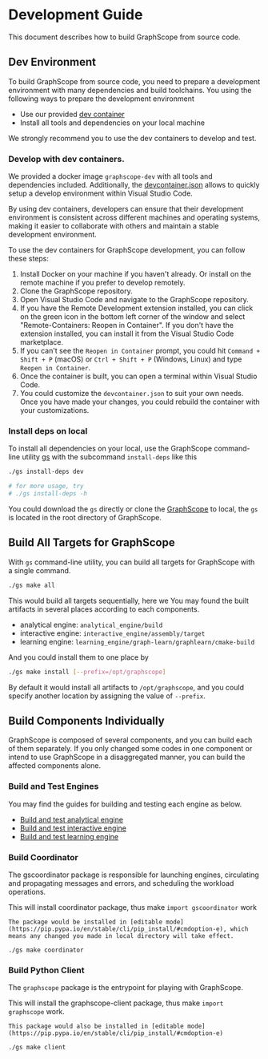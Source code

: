 # Development Guide

This document describes how to build GraphScope from source code.

## Dev Environment

To build GraphScope from source code, you need to prepare a development environment with many dependencies and 
build toolchains. You using the following ways to prepare the development environment
  - Use our provided [dev container](https://code.visualstudio.com/docs/devcontainers/containers)
  - Install all tools and dependencies on your local machine

We strongly recommend you to use the dev containers to develop and test. 

### Develop with dev containers.

We provided a docker image `graphscope-dev` with all tools and dependencies included.
Additionally, the [devcontainer.json](https://github.com/alibaba/GraphScope/blob/main/.devcontainer/devcontainer.json) allows to quickly setup
a develop environment within Visual Studio Code.

By using dev containers, developers can ensure that their development environment is consistent across different machines and operating systems, 
making it easier to collaborate with others and maintain a stable development environment.

To use the dev containers for GraphScope development, you can follow these steps:

1. Install Docker on your machine if you haven't already. Or install on the remote machine if you prefer to develop remotely.
2. Clone the GraphScope repository.
3. Open Visual Studio Code and navigate to the GraphScope repository.
4. If you have the Remote Development extension installed, you can click on the green icon in the bottom left corner of the window and select "Remote-Containers: Reopen in Container". If you don't have the extension installed, you can install it from the Visual Studio Code marketplace.
5. If you can't see the `Reopen in Container` prompt, you could hit `Command + Shift + P` (macOS) or `Ctrl + Shift + P` (Windows, Linux) and type `Reopen in Container`.
6. Once the container is built, you can open a terminal within Visual Studio Code.
7. You could customize the `devcontainer.json` to suit your own needs. Once you have made your changes, you could rebuild the container with your customizations.



### Install deps on local 

To install all dependencies on your local, use the GraphScope command-line utility [gs](https://github.com/alibaba/GraphScope/blob/main/gs) with the subcommand `install-deps` like this

```bash
./gs install-deps dev

# for more usage, try
# ./gs install-deps -h
```

You could download the `gs` directly or clone the [GraphScope](https://github.com/alibaba/GraphScope) to local, the `gs` is located in the root directory of GraphScope.



## Build All Targets for GraphScope

With `gs` command-line utility, you can build all targets for GraphScope with a single command.

```bash
./gs make all
```

This would build all targets sequentially, here we
You may found the built artifacts in several places according to each components.

- analytical engine: `analytical_engine/build`
- interactive engine: `interactive_engine/assembly/target`
- learning engine: `learning_engine/graph-learn/graphlearn/cmake-build`

And you could install them to one place by

```bash
./gs make install [--prefix=/opt/graphscope]
```

By default it would install all artifacts to `/opt/graphscope`, and you could specify another location by assigning the value of `--prefix`.

## Build Components Individually

GraphScope is composed of several components, and you can build each of them separately. If you only changed some codes in one component or intend to use GraphScope in a disaggregated manner, you can build the affected components alone. 

### Build and Test Engines

You may find the guides for building and testing each engine as below.

- [Build and test analytical engine](../analytical_engine/dev_and_test.md)
- [Build and test interactive engine](../interactive_engine/dev_and_test.md)
- [Build and test learning engine](../learning_engine/dev_and_test.md)

### Build Coordinator

The gscoordinator package is responsible for launching engines, circulating and propagating messages and errors, and scheduling the workload operations.


This will install coordinator package, thus make `import gscoordinator` work

````{tip}
The package would be installed in [editable mode](https://pip.pypa.io/en/stable/cli/pip_install/#cmdoption-e), which means any changed you made in local directory will take effect.
````

```shell
./gs make coordinator
```

### Build Python Client

The `graphscope` package is the entrypoint for playing with GraphScope.

This will install the graphscope-client package, thus make `import graphscope` work.

````{tip}
This package would also be installed in [editable mode](https://pip.pypa.io/en/stable/cli/pip_install/#cmdoption-e)
````

```shell
./gs make client
```
